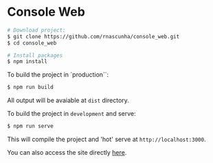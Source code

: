 # Console Web

```bash
# Download project:
$ git clone https://github.com/rnascunha/console_web.git
$ cd console_web

# Install packages
$ npm install
```

To build the project in `production``:

```bash
$ npm run build
```

All output will be avaiable at `dist` directory.

To build the project in `development` and serve:

```bash
$ npm run serve
```

This will compile the project and 'hot' serve at `http://localhost:3000`.

You can also access the site directly [here](https://rnascunha.github.io/console_web/).
